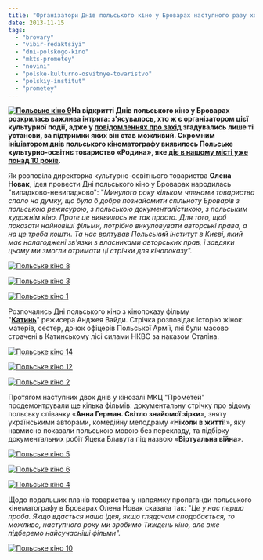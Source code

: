 ```yaml
---
title: "Організатори Днів польського кіно у Броварах наступного разу хочуть зробити тиждень кіно"
date: 2013-11-15
tags: 
  - "brovary"
  - "vibir-redaktsiyi"
  - "dni-polskogo-kino"
  - "mkts-prometey"
  - "novini"
  - "polske-kulturno-osvitnye-tovaristvo"
  - "polskiy-institut"
  - "prometey"
---
```


**[![Польське кіно 9](https://mpz.brovary.org/wp-content/uploads/2013/11/DSC_0268.jpg)](https://mpz.brovary.org/wp-content/uploads/2013/11/DSC_0268.jpg)На відкритті Днів польського кіно у Броварах розкрилась важлива інтрига: з'ясувалось, хто ж є організатором цієї культурної події, адже у [повідомленнях про захід](https://mpz.brovary.org/8-10-listopada-u-prometeyi-proydut-dni-polskogo-kino-u-brovarah/) згадувались лише ті установи, за підтримки яких він став можливий. Скромним ініціатором днів польського кіноматографу виявилось Польське культурно-освітнє товариство «Родина», яке [діє в нашому місті уже понад 10 років](https://mpz.brovary.org/brovarski-polyaki-shukayut-primishhennya-dlya-svogo-kulturno-osvitnogo-tovaristva/).**

Як розповіла директорка культурно-освітнього товариства **Олена Новак**, ідея провести Дні польського кіно у Броварах народилась "випадково-невипадково": "_Минулого року кільком членами товариства спало на думку, що було б добре познайомити спільноту Броварів з польською режисурою, з польською документалістикою, з польським художнім кіно. Проте це виявилось не так просто. Для того, щоб показати найновіші фільми, потрібно викуповувати авторські права, а на це треба кошти. Та нас врятував Польський інститут в Києві, який має налагоджені зв'язки з власниками авторських прав, і завдяки цьому ми змогли отримати ці стрічки для кінопоказу"._

[![Польське кіно 8](https://mpz.brovary.org/wp-content/uploads/2013/11/DSC_0267.jpg)](https://mpz.brovary.org/wp-content/uploads/2013/11/DSC_0267.jpg)

[![Польське кіно 3](https://mpz.brovary.org/wp-content/uploads/2013/11/DSC_0251.jpg)](https://mpz.brovary.org/wp-content/uploads/2013/11/DSC_0251.jpg)

[![Польське кіно 1](https://mpz.brovary.org/wp-content/uploads/2013/11/DSC_0246.jpg)](https://mpz.brovary.org/wp-content/uploads/2013/11/DSC_0246.jpg)

Розпочались Дні польського кіно з кінопоказу фільму "**[Катинь](http://uk.wikipedia.org/wiki/%D0%9A%D0%B0%D1%82%D0%B8%D0%BD%D1%8C_\(%D1%84%D1%96%D0%BB%D1%8C%D0%BC\))**" режисера Анджея Вайди. Стрічка розповідає історію жінок: матерів, сестер, дочок офіцерів Польської Армії, які були масово страчені в Катинському лісі силами НКВС за наказом Сталіна.

[![Польське кіно 14](https://mpz.brovary.org/wp-content/uploads/2013/11/DSC_0314.jpg)](https://mpz.brovary.org/wp-content/uploads/2013/11/DSC_0314.jpg)

[![Польське кіно 12](https://mpz.brovary.org/wp-content/uploads/2013/11/DSC_0293.jpg)](https://mpz.brovary.org/wp-content/uploads/2013/11/DSC_0293.jpg)

[![Польське кіно 2](https://mpz.brovary.org/wp-content/uploads/2013/11/DSC_0248.jpg)](https://mpz.brovary.org/wp-content/uploads/2013/11/DSC_0248.jpg)

Протягом наступних двох днів у кінозалі МКЦ "Прометей" продемонтрували ще кілька фільмів: документальну стрічку про відому польську співачку «**Анна Герман. Світло знайомої зірки**», зняту українськими авторами, комедійну мелодраму «**Ніколи в житті!**», яку навмисно показали польською мовою без перекладу, та підбірку документальних робіт Яцека Блавута під назвою «**Віртуальна війна**».

[![Польське кіно 5](https://mpz.brovary.org/wp-content/uploads/2013/11/DSC_0253.jpg)](https://mpz.brovary.org/wp-content/uploads/2013/11/DSC_0253.jpg)

[![Польське кіно 6](https://mpz.brovary.org/wp-content/uploads/2013/11/DSC_0254.jpg)](https://mpz.brovary.org/wp-content/uploads/2013/11/DSC_0254.jpg)

[![Польське кіно 4](https://mpz.brovary.org/wp-content/uploads/2013/11/DSC_0252.jpg)](https://mpz.brovary.org/wp-content/uploads/2013/11/DSC_0252.jpg)

Щодо подальших планів товариства у напрямку пропаганди польського кінематографу в Броварах Олена Новак сказала так: "_Це у нас перша проба. Якщо вдасться наша ідея, якщо глядачам сподобається, то можливо, наступного року ми зробимо Тиждень кіно, але вже підберемо найсучасніші фільми"._

[![Польське кіно 10](https://mpz.brovary.org/wp-content/uploads/2013/11/DSC_0282.jpg)](https://mpz.brovary.org/wp-content/uploads/2013/11/DSC_0282.jpg)

